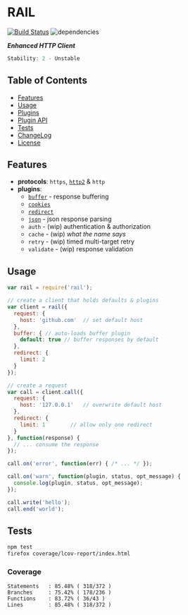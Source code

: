 # RAIL

[![Build Status](https://secure.travis-ci.org/skenqbx/rail.png)](http://travis-ci.org/skenqbx/rail)
![dependencies](https://david-dm.org/skenqbx/rail.svg)

**_Enhanced HTTP Client_**

```js
Stability: 2 - Unstable
```

## Table of Contents

 - [Features](#features)
 - [Usage](#usage)
 - [Plugins](./doc/plugins.markdown)
 - [Plugin API](./doc/plugin-api.markdown)
 - [Tests](#tests)
 - [ChangeLog](./CHANGELOG.markdown)
 - [License](./LICENSE)

## Features

  - **protocols**: `https`, [`http2`](https://www.npmjs.com/package/http2) & `http`
  - **plugins**:
    - [`buffer`](./doc/plugins.markdown#buffer) - response buffering
    - [`cookies`](./doc/plugins.markdown#cookies)
    - [`redirect`](./doc/plugins.markdown#redirect)
    - [`json`](./doc/plugins.markdown#json) - json response parsing
    - `auth` - (wip) authentication & authorization
    - `cache` - (wip) _what the name says_
    - `retry` - (wip) timed multi-target retry
    - `validate` - (wip) response validation

## Usage

```js
var rail = require('rail');

// create a client that holds defaults & plugins
var client = rail({
  request: {
    host: 'github.com'  // set default host
  },
  buffer: { // auto-loads buffer plugin
    default: true // buffer responses by default
  },
  redirect: {
    limit: 2
  }
});

// create a request
var call = client.call({
  request: {
    host: '127.0.0.1'   // overwrite default host
  },
  redirect: {
    limit: 1        // allow only one redirect
  }
}, function(response) {
  // ... consume the response
});

call.on('error', function(err) { /* ... */ });

call.on('warn', function(plugin, status, opt_message) {
  console.log(plugin, status, opt_message);
});

call.write('hello');
call.end('world');
```

## Tests

```bash
npm test
firefox coverage/lcov-report/index.html
```

### Coverage

```
Statements   : 85.48% ( 318/372 )
Branches     : 75.42% ( 178/236 )
Functions    : 83.72% ( 36/43 )
Lines        : 85.48% ( 318/372 )
```
